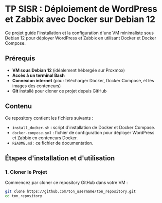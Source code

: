 # TP SISR : Déploiement de WordPress et Zabbix avec Docker sur Debian 12

Ce projet guide l'installation et la configuration d'une VM minimaliste sous Debian 12 pour déployer WordPress et Zabbix en utilisant Docker et Docker Compose.

## Prérequis

- **VM sous Debian 12** (idéalement hébergée sur Proxmox)
- **Accès à un terminal Bash**
- **Connexion internet** (pour télécharger Docker, Docker Compose, et les images des conteneurs)
- **Git** installé pour cloner ce projet depuis GitHub

## Contenu

Ce repository contient les fichiers suivants :
- `install_docker.sh` : script d'installation de Docker et Docker Compose.
- `docker-compose.yml` : fichier de configuration pour déployer WordPress et Zabbix en conteneurs Docker.
- `README.md` : ce fichier de documentation.

## Étapes d'installation et d'utilisation

### 1. Cloner le Projet 

Commencez par cloner ce repository GitHub dans votre VM :
```bash
git clone https://github.com/ton_username/ton_repository.git
cd ton_repository
```


